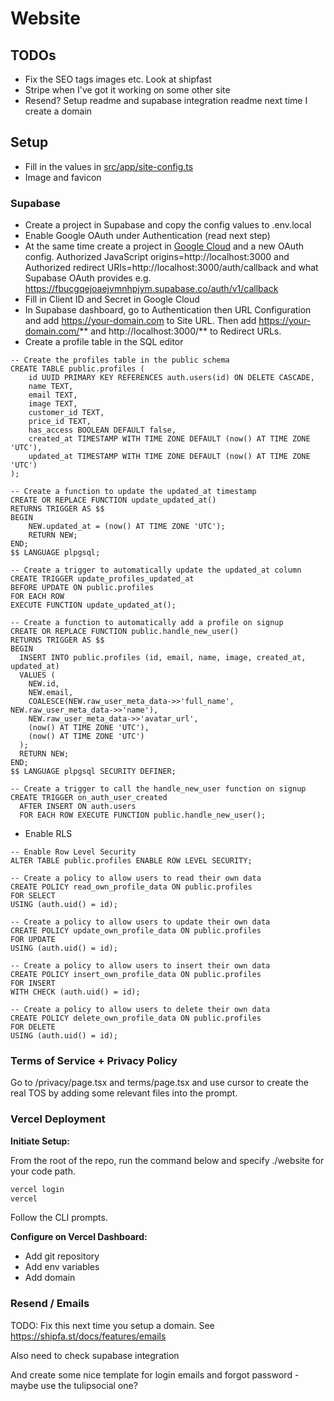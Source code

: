 # Website

## TODOs

- Fix the SEO tags images etc. Look at shipfast
- Stripe when I've got it working on some other site
- Resend? Setup readme and supabase integration readme next time I create a domain

## Setup

- Fill in the values in [src/app/site-config.ts](src/app/site-config.ts)
- Image and favicon

### Supabase

- Create a project in Supabase and copy the config values to .env.local
- Enable Google OAuth under Authentication (read next step)
- At the same time create a project in [Google Cloud](https://console.cloud.google.com/) and a new OAuth config. Authorized JavaScript origins=http://localhost:3000 and Authorized redirect URIs=http://localhost:3000/auth/callback and what Supabase OAuth provides e.g. https://fbucgqejoaejvmnhpjym.supabase.co/auth/v1/callback
- Fill in Client ID and Secret in Google Cloud
- In Supabase dashboard, go to Authentication then URL Configuration and add https://your-domain.com to Site URL. Then add https://your-domain.com/** and http://localhost:3000/** to Redirect URLs.
- Create a profile table in the SQL editor

```
-- Create the profiles table in the public schema
CREATE TABLE public.profiles (
    id UUID PRIMARY KEY REFERENCES auth.users(id) ON DELETE CASCADE,
    name TEXT,
    email TEXT,
    image TEXT,
    customer_id TEXT,
    price_id TEXT,
    has_access BOOLEAN DEFAULT false,
    created_at TIMESTAMP WITH TIME ZONE DEFAULT (now() AT TIME ZONE 'UTC'),
    updated_at TIMESTAMP WITH TIME ZONE DEFAULT (now() AT TIME ZONE 'UTC')
);

-- Create a function to update the updated_at timestamp
CREATE OR REPLACE FUNCTION update_updated_at()
RETURNS TRIGGER AS $$
BEGIN
    NEW.updated_at = (now() AT TIME ZONE 'UTC');
    RETURN NEW;
END;
$$ LANGUAGE plpgsql;

-- Create a trigger to automatically update the updated_at column
CREATE TRIGGER update_profiles_updated_at
BEFORE UPDATE ON public.profiles
FOR EACH ROW
EXECUTE FUNCTION update_updated_at();

-- Create a function to automatically add a profile on signup
CREATE OR REPLACE FUNCTION public.handle_new_user()
RETURNS TRIGGER AS $$
BEGIN
  INSERT INTO public.profiles (id, email, name, image, created_at, updated_at)
  VALUES (
    NEW.id,
    NEW.email,
    COALESCE(NEW.raw_user_meta_data->>'full_name', NEW.raw_user_meta_data->>'name'),
    NEW.raw_user_meta_data->>'avatar_url',
    (now() AT TIME ZONE 'UTC'),
    (now() AT TIME ZONE 'UTC')
  );
  RETURN NEW;
END;
$$ LANGUAGE plpgsql SECURITY DEFINER;

-- Create a trigger to call the handle_new_user function on signup
CREATE TRIGGER on_auth_user_created
  AFTER INSERT ON auth.users
  FOR EACH ROW EXECUTE FUNCTION public.handle_new_user();
```

- Enable RLS

```
-- Enable Row Level Security
ALTER TABLE public.profiles ENABLE ROW LEVEL SECURITY;

-- Create a policy to allow users to read their own data
CREATE POLICY read_own_profile_data ON public.profiles
FOR SELECT
USING (auth.uid() = id);

-- Create a policy to allow users to update their own data
CREATE POLICY update_own_profile_data ON public.profiles
FOR UPDATE
USING (auth.uid() = id);

-- Create a policy to allow users to insert their own data
CREATE POLICY insert_own_profile_data ON public.profiles
FOR INSERT
WITH CHECK (auth.uid() = id);

-- Create a policy to allow users to delete their own data
CREATE POLICY delete_own_profile_data ON public.profiles
FOR DELETE
USING (auth.uid() = id);
```

### Terms of Service + Privacy Policy

Go to /privacy/page.tsx and terms/page.tsx and use cursor to create the real TOS by adding some relevant files into the prompt.

### Vercel Deployment

**Initiate Setup:**

From the root of the repo, run the command below and specify ./website for your code path.

```bash
vercel login
vercel
```

Follow the CLI prompts.

**Configure on Vercel Dashboard:**

- Add git repository
- Add env variables
- Add domain

### Resend / Emails

TODO: Fix this next time you setup a domain. See https://shipfa.st/docs/features/emails

Also need to check supabase integration

And create some nice template for login emails and forgot password - maybe use the tulipsocial one?
